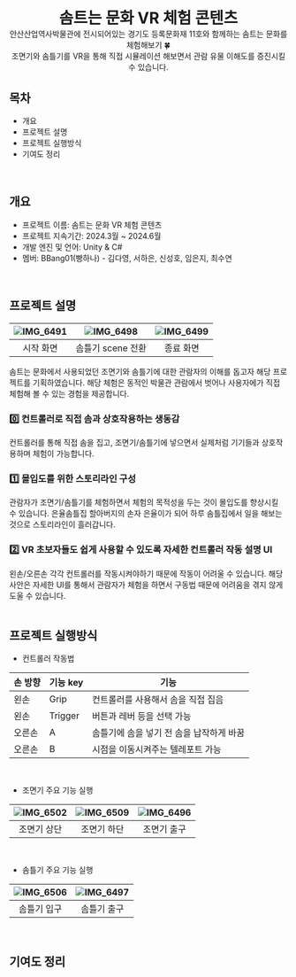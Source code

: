 <div align="center">
  <h1 style="border-bottom: none; margin-bottom: 0;">솜트는 문화 VR 체험 콘텐츠</h1>
  안산산업역사박물관에 전시되어있는 경기도 등록문화재 11호와 함께하는 솜트는 문화를 체험해보기 🍀 <br/>
  조면기와 솜틀기를 VR을 통해 직접 시뮬레이션 해보면서 관람 유물 이해도를 증진시킬 수 있습니다.
</div>

## 목차
- 개요
- 프로젝트 설명
- 프로젝트 실행방식
- 기여도 정리
<br/>

## 개요
- 프로젝트 이름: 솜트는 문화 VR 체험 콘텐츠
- 프로젝트 지속기간: 2024.3월 ~ 2024.6월
- 개발 엔진 및 언어: Unity & C#
- 멤버: BBang01(빵하나) - 김다영, 서하은, 신성호, 임은지, 최수연
<br/>

## 프로젝트 설명
|![IMG_6491](https://github.com/chltndus601/BBang01/assets/107230436/b2526d5f-b067-441c-a046-7764749ca5ff)|![IMG_6498](https://github.com/chltndus601/BBang01/assets/107230436/1df8fbc9-1613-46ef-8c47-ff12aee3088d)|![IMG_6499](https://github.com/chltndus601/BBang01/assets/107230436/12e6c1d0-0ac1-4ca0-94a0-4dee2e710eaa)|
|:---:|:---:|:---:|
|시작 화면|솜틀기 scene 전환|종료 화면|



솜트는 문화에서 사용되었던 조면기와 솜틀기에 대한 관람자의 이해를 돕고자 해당 프로젝트를 기획하였습니다. 해당 체험은 동적인 박물관 관람에서 벗어나 사용자에가 직접 체험해 볼 수 있는 경험을 제공합니다.

### 0️⃣ 컨트롤러로 직접 솜과 상호작용하는 생동감<br/>
컨트롤러를 통해 직접 솜을 집고, 조면기/솜틀기에 넣으면서 실제처럼 기기들과 상호작용하며 체험이 가능합니다.<br/>
### 1️⃣ 몰입도를 위한 스토리라인 구성<br/>
관람자가 조면기/솜틀기를 체험하면서 체험의 목적성을 두는 것이 몰입도를 향상시킬 수 있습니다. 은율솜틀집 할아버지의 손자 은율이가 되어 하루 솜틀집에서 일을 해보는 것으로 스토리라인이 흘러갑니다.<br/>
### 2️⃣ VR 초보자들도 쉽게 사용할 수 있도록 자세한 컨트롤러 작동 설명 UI<br/>
왼손/오른손 각각 컨트롤러를 작동시켜야하기 때문에 작동이 어려울 수 있습니다. 해당 사안은 자세한 UI를 통해서 관람자가 체험을 하면서 구동법 때문에 어려움을 겪지 않게 도울 수 있습니다.
<br/>
<br/>

## 프로젝트 실행방식
- 컨트롤러 작동법<br/>

|손 방향|기능 key|기능|
|------|---|---|
|왼손|Grip|컨트롤러를 사용해서 솜을 직접 집음|
|왼손|Trigger|버튼과 레버 등을 선택 가능|
|오른손|A|솜틀기에 솜을 넣기 전 솜을 납작하게 바꿈|
|오른손|B|시점을 이동시켜주는 텔레포트 가능|
<br/>

- 조면기 주요 기능 실행

|![IMG_6502](https://github.com/chltndus601/BBang01/assets/107230436/48193dc9-029c-4054-822f-5deee193f96e)|![IMG_6509](https://github.com/chltndus601/BBang01/assets/107230436/cfa3c87f-18d9-4a94-8800-c7ea3f2a7eb7)|![IMG_6496](https://github.com/chltndus601/BBang01/assets/107230436/fd5e199d-df62-4f1b-b980-8c027d5b9a19)|
|:---:|:---:|:---:|
|조면기 상단|조면기 하단|조면기 출구|
<br/>

- 솜틀기 주요 기능 실행

|![IMG_6506](https://github.com/chltndus601/BBang01/assets/107230436/866f3dbd-952b-48fc-9350-c9fa0ea00d2e)|![IMG_6497](https://github.com/chltndus601/BBang01/assets/107230436/0e4a3174-3f25-4b13-a635-8705cf714dd4)|
|:---:|:---:|
|솜틀기 입구|솜틀기 출구|
<br/>

## 기여도 정리




